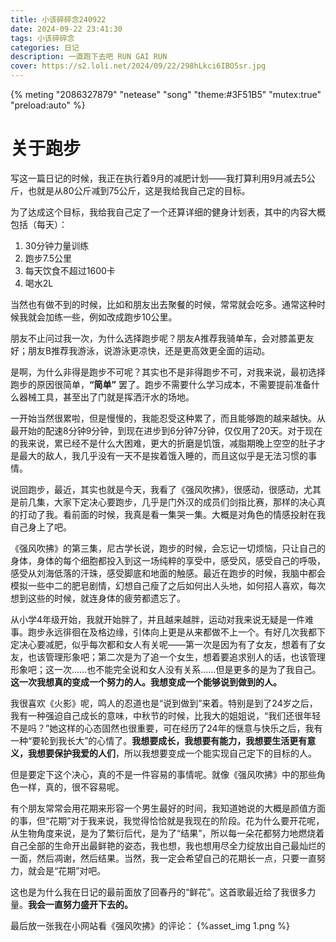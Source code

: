 ```yaml
---
title: 小该碎碎念240922
date: 2024-09-22 23:41:30
tags: 小该碎碎念
categories: 日记
description: 一直跑下去吧 RUN GAI RUN
cover: https://s2.loli.net/2024/09/22/298hLkci6IBO5sr.jpg
---
```


{% meting "2086327879" "netease" "song" "theme:#3F51B5" "mutex:true" "preload:auto" %}


# 关于跑步
写这一篇日记的时候，我正在执行着9月的减肥计划——我打算利用9月减去5公斤，也就是从80公斤减到75公斤，这是我给我自己定的目标。

为了达成这个目标，我给我自己定了一个还算详细的健身计划表，其中的内容大概包括（每天）：
1. 30分钟力量训练
2. 跑步7.5公里
3. 每天饮食不超过1600卡
4. 喝水2L

当然也有做不到的时候，比如和朋友出去聚餐的时候，常常就会吃多。通常这种时候我就会加练一些，例如改成跑步10公里。

朋友不止问过我一次，为什么选择跑步呢？朋友A推荐我骑单车，会对膝盖更友好；朋友B推荐我游泳，说游泳更凉快，还是更高效更全面的运动。

是啊，为什么非得是跑步不可呢？其实也不是非得跑步不可，对我来说，最初选择跑步的原因很简单，**“简单”** 罢了。跑步不需要什么学习成本，不需要提前准备什么器械工具，甚至出了门就是挥洒汗水的场地。

一开始当然很累啦，但是慢慢的，我能忍受这种累了，而且能够跑的越来越快。从最开始的配速8分钟9分钟，到现在进步到6分钟7分钟，仅仅用了20天。对于现在的我来说，累已经不是什么大困难，更大的折磨是饥饿，减脂期晚上空空的肚子才是最大的敌人，我几乎没有一天不是挨着饿入睡的，而且这似乎是无法习惯的事情。

说回跑步，最近，其实也就是今天，我看了《强风吹拂》，很感动，很感动，尤其是前几集，大家下定决心要跑步，几乎是门外汉的成员们剑指比赛，那样的决心真的打动了我。看前面的时候，我真是看一集哭一集。大概是对角色的情感投射在我自己身上了吧。

《强风吹拂》的第三集，尼古学长说，跑步的时候，会忘记一切烦恼，只让自己的身体，身体的每个细胞都投入到这一场纯粹的享受中，感受风，感受自己的呼吸，感受从刘海低落的汗珠，感受脚底和地面的触感。最近在跑步的时候，我脑中都会模拟一些中二的肥皂剧情，幻想自己瘦了之后如何出人头地，如何招人喜欢，每次想到这些的时候，就连身体的疲劳都遗忘了。

从小学4年级开始，我就开始胖了，并且越来越胖，运动对我来说无疑是一件难事。跑步永远徘徊在及格边缘，引体向上更是从来都做不上一个。有好几次我都下定决心要减肥，似乎每次都和女人有关呢——第一次是因为有了女友，想着有了女友，也该管理形象吧；第二次是为了追一个女生，想着要追求别人的话，也该管理形象吧；这一次……也不能完全说和女人没有关系……但是更多的是为了我自己。**这一次我想真的变成一个努力的人。我想变成一个能够说到做到的人。**

我很喜欢《火影》呢，鸣人的忍道也是“说到做到”来着。特别是到了24岁之后，我有一种强迫自己成长的意味，中秋节的时候，比我大的姐姐说，“我们还很年轻不是吗？”她这样的心态固然也很重要，可在经历了24年的惬意与快乐之后，我有一种“要轮到我长大”的心情了。**我想要成长，我想要有能力，我想要生活更有意义，我想要保护我爱的人们**，所以我想要变成一个能实现自己定下的目标的人。

但是要定下这个决心，真的不是一件容易的事情呢。就像《强风吹拂》中的那些角色一样，真的，很不容易呢。

有个朋友常常会用花期来形容一个男生最好的时间，我知道她说的大概是颜值方面的事，但“花期”对于我来说，我觉得恰恰就是我现在的阶段。花为什么要开花呢，从生物角度来说，是为了繁衍后代，是为了“结果”，所以每一朵花都努力地燃烧着自己全部的生命开出最鲜艳的姿态，我也想，我也想用尽全力绽放出自己最灿烂的一面，然后凋谢，然后结果。当然，我一定会希望自己的花期长一点，只要一直努力，就会是“花期”对吧。

这也是为什么我在日记的最前面放了回春丹的“鲜花”。这首歌最近给了我很多力量。**我会一直努力盛开下去的。**

最后放一张我在小网站看《强风吹拂》的评论：
{%asset_img 1.png %}







